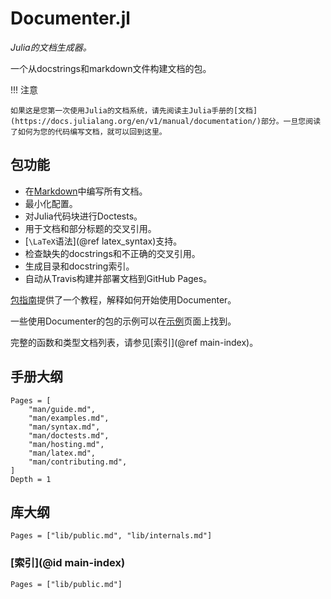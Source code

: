 # Documenter.jl

*Julia的文档生成器。*

一个从docstrings和markdown文件构建文档的包。

!!! 注意

    如果这是您第一次使用Julia的文档系统，请先阅读主Julia手册的[文档](https://docs.julialang.org/en/v1/manual/documentation/)部分。一旦您阅读了如何为您的代码编写文档，就可以回到这里。

## 包功能

- 在[Markdown](https://en.wikipedia.org/wiki/Markdown)中编写所有文档。
- 最小化配置。
- 对Julia代码块进行Doctests。
- 用于文档和部分标题的交叉引用。
- [``\LaTeX``语法](@ref latex_syntax)支持。
- 检查缺失的docstrings和不正确的交叉引用。
- 生成目录和docstring索引。
- 自动从Travis构建并部署文档到GitHub Pages。

[包指南](@ref)提供了一个教程，解释如何开始使用Documenter。

一些使用Documenter的包的示例可以在[示例](@ref)页面上找到。

完整的函数和类型文档列表，请参见[索引](@ref main-index)。

## 手册大纲

```@contents
Pages = [
    "man/guide.md",
    "man/examples.md",
    "man/syntax.md",
    "man/doctests.md",
    "man/hosting.md",
    "man/latex.md",
    "man/contributing.md",
]
Depth = 1
```

## 库大纲

```@contents
Pages = ["lib/public.md", "lib/internals.md"]
```

### [索引](@id main-index)

```@index
Pages = ["lib/public.md"]
```
